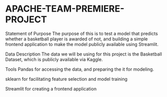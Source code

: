 # APACHE-TEAM-PREMIERE-PROJECT

Statement of Purpose
The purpose of this is to test a model that predicts whether a basketball player is awarded of not, and building a simple frontend application to make the model publicly available using Streamlit.

Data Description
The data we will be using for this project is the Basketball Dataset, which is publicly available via Kaggle.

Tools
Pandas for accessing the data, and preparing the it for modeling.

sklearn for facilitating feature selection and model training

Streamlit for creating a frontend application
